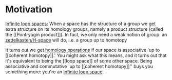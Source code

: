 # Motivation

[Infinite loop spaces](Infinite%20loop%20space.md): When a space has the structure of a group we get extra structure on its homology groups, namely a product structure (called the [[Pontryagin product]]). In fact, we only need a weak notion of group: an [zettelkasten/H-space](zettelkasten/H-space.md) will do, i.e. a group up to homotopy

It turns out we get [homology operations](zettelkasten/Cohomology%20operations.md) if our space is associative 'up to [[coherent homotopy]].' You might ask what this means, and it turns out that it's equivalent to being the [[loop space]] of some other space. Being associative and commutative 'up to [[coherent homotopy]]'' buys you something more: you're an [Infinite loop space](Infinite%20loop%20space.md).
